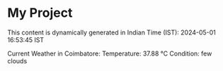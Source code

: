 # My Project

This content is dynamically generated in Indian Time (IST): 2024-05-01 16:53:45 IST


Current Weather in Coimbatore:
Temperature: 37.88 °C
Condition: few clouds
